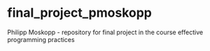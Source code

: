 # final_project_pmoskopp
Philipp Moskopp - repository for final project in the course effective programming practices 
